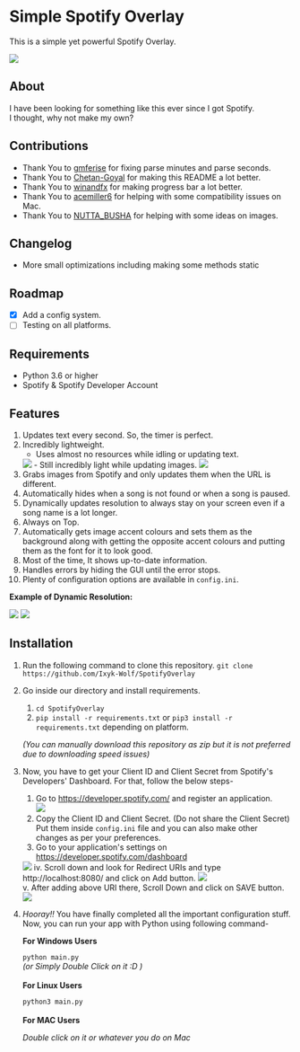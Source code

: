
# Simple Spotify Overlay  
This is a simple yet powerful Spotify Overlay.  

<img src="https://cdn.discordapp.com/attachments/814731117416546307/819965785987481600/unknown.png"/>  
<br/>

## About

I have been looking for something like this ever since I got Spotify.  
I thought, why not make my own?  

## Contributions
- Thank You to [gmferise](https://github.com/gmferise) for fixing parse minutes and parse seconds.
- Thank You to [Chetan-Goyal](https://github.com/Chetan-Goyal) for making this README a lot better.
- Thank You to [winandfx](https://www.reddit.com/user/winandfx/) for making progress bar a lot better.
- Thank You to [acemiller6](https://www.reddit.com/user/acemiller6/) for helping with some compatibility issues on Mac.
- Thank You to [NUTTA_BUSHA](https://www.reddit.com/user/NUTTA_BUSTAH/) for helping with some ideas on images.

## Changelog
 - More small optimizations including making some methods static

## Roadmap  

 - [x] Add a config system.
 - [ ] Testing on all platforms.

## Requirements
 - Python 3.6 or higher
 - Spotify & Spotify Developer Account

## Features
1. Updates text every second. So, the timer is perfect.
2. Incredibly lightweight.
    - Uses almost no resources while idling or updating text.
   <img src="https://cdn.discordapp.com/attachments/814731117416546307/821265539841392640/unknown.png"/>
    - Still incredibly light while updating images.
   <img src="https://cdn.discordapp.com/attachments/814731117416546307/821266255503687700/unknown.png"/>
3. Grabs images from Spotify and only updates them when the URL is different.
4. Automatically hides when a song is not found or when a song is paused.
5. Dynamically updates resolution to always stay on your screen even if a song name is a lot longer.  
6. Always on Top.
7. Automatically gets image accent colours and sets them as the background along with getting the opposite accent colours and putting them as the font for it to look good.
8. Most of the time, It shows up-to-date information.  
9. Handles errors by hiding the GUI until the error stops.  
10. Plenty of configuration options are available in `config.ini`.

**Example of Dynamic Resolution:**

   <img src="https://cdn.discordapp.com/attachments/814731117416546307/819966525577625600/unknown.png"/>  
   <img src="https://cdn.discordapp.com/attachments/814731117416546307/820008584829075476/unknown.png"/>  
   
## Installation  
1. Run the following command to clone this repository.
`git clone https://github.com/Ixyk-Wolf/SpotifyOverlay`
2. Go inside our directory and install requirements.  
   1. `cd SpotifyOverlay`
   2. `pip install -r requirements.txt` or `pip3 install -r requirements.txt` depending on platform.

	*(You can manually download this repository as zip but it is not preferred due to downloading speed issues)*

3. Now, you have to get your Client ID and Client Secret from Spotify's Developers' Dashboard. For that, follow the below steps-
      1. Go to https://developer.spotify.com/ and register an application.  
       <img src="https://cdn.discordapp.com/attachments/814731117416546307/819970864459939861/unknown.png"/>  
      2. Copy the Client ID and Client Secret. (Do not share the Client Secret) Put them inside `config.ini` file and you can also make other changes as per your preferences.
      3. Go to your application's settings on https://developer.spotify.com/dashboard  
      <img src="https://cdn.discordapp.com/attachments/814731117416546307/819973689990709258/unknown.png"/>
      iv. Scroll down and look for Redirect URIs  and type http://localhost:8080/  and click on Add button.
      <img src="https://cdn.discordapp.com/attachments/814731117416546307/819975858122522624/unknown.png"/><br/>
      v. After adding above URI there, Scroll Down and click on SAVE button.  
      <img src="https://cdn.discordapp.com/attachments/814731117416546307/819976440639520818/unknown.png"/>
4. *Hooray!!* You have finally completed all the important configuration stuff. Now, you can run your app with Python using following command-  

    **For Windows Users**  
      
   `python main.py`    
   *(or Simply Double Click on it :D )*   
   <br/>
   **For Linux Users**

   `python3 main.py`  
   <br/>
    **For MAC Users**
   
    *Double click on it or whatever you do on Mac*
